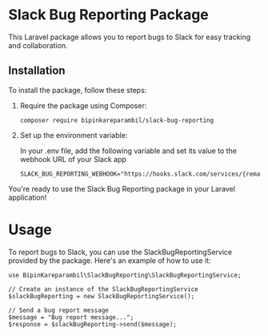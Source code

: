 # Slack Bug Reporting Package

This Laravel package allows you to report bugs to Slack for easy tracking and collaboration.

## Installation

To install the package, follow these steps:

1. Require the package using Composer:

   ```shell
   composer require bipinkareparambil/slack-bug-reporting

2. Set up the environment variable:

    In your .env file, add the following variable and set its value to the webhook URL of your Slack app

   ```shell
   SLACK_BUG_REPORTING_WEBHOOK="https://hooks.slack.com/services/{remaining_url_part}"

You're ready to use the Slack Bug Reporting package in your Laravel application!

# Usage

To report bugs to Slack, you can use the SlackBugReportingService provided by the package. Here's an example of how to use it:

```shell
use BipinKareparambil\SlackBugReporting\SlackBugReportingService;

// Create an instance of the SlackBugReportingService
$slackBugReporting = new SlackBugReportingService();

// Send a bug report message
$message = "Bug report message...";
$response = $slackBugReporting->send($message);
